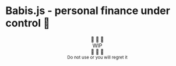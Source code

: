 # Babis.js - personal finance under control 👀

<center>🚨 🚨 🚨</center>
<center>WIP</center>
<center>🚨 🚨 🚨</center>
<center><small>Do not use or you will regret it</small></center>